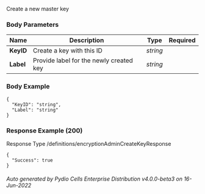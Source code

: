 






 
Create a new master key  


### Body Parameters

Name | Description | Type | Required
---|---|---|---
**KeyID** | Create a key with this ID | _string_ |   
**Label** | Provide label for the newly created key | _string_ |   


### Body Example
```
{
  "KeyID": "string",
  "Label": "string"
}
```






### Response Example (200)
Response Type /definitions/encryptionAdminCreateKeyResponse

```
{
  "Success": true
}
```




###### Auto generated by Pydio Cells Enterprise Distribution v4.0.0-beta3 on 16-Jun-2022
